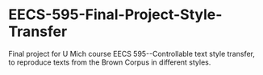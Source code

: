 # EECS-595-Final-Project-Style-Transfer
Final project for U Mich course EECS 595--Controllable text style transfer, to reproduce texts from the Brown Corpus in different styles.
